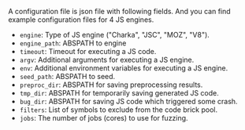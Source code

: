 A configuration file is json file with following fields. And you can find
example configuration files for 4 JS engines.
- `engine`: Type of JS engine ("Charka", "JSC", "MOZ", "V8").
- `engine_path`: ABSPATH to engine
- `timeout`: Timeout for executing a JS code.
- `argv`: Additional arguments for executing a JS engine.
- `env`: Additional environment variables for executing a JS engine.
- `seed_path`: ABSPATH to seed.
- `preproc_dir`: ABSPATH for saving preprocessing results.
- `tmp_dir`: ABSPATH for temporarily saving generated JS code.
- `bug_dir`: ABSPATH for saving JS code which triggered some crash.
- `filters`: List of symbols to exclude from the code brick pool.
- `jobs`: The number of jobs (cores) to use for fuzzing.
